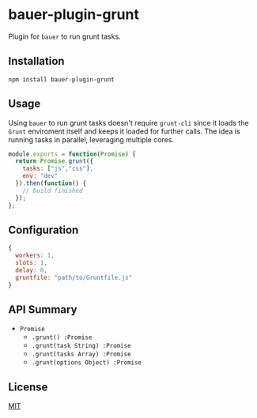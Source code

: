 # bauer-plugin-grunt

Plugin for `bauer` to run grunt tasks.

## Installation

```
npm install bauer-plugin-grunt
```

## Usage

Using `bauer` to run grunt tasks doesn't require `grunt-cli` since it loads the `Grunt` enviroment itself and keeps it loaded for further calls. The idea is running tasks in parallel, leveraging multiple cores.

```js
module.exports = function(Promise) {
  return Promise.grunt({
    tasks: ["js","css"],
    env: "dev"
  }).then(function() {
    // build finished
  });
};
```

## Configuration

```js
{
  workers: 1,
  slots: 1,
  delay: 0,
  gruntfile: "path/to/Gruntfile.js"
}
```


## API Summary

  * `Promise`
    * `.grunt() :Promise`
    * `.grunt(task String) :Promise`
    * `.grunt(tasks Array) :Promise`
    * `.grunt(options Object) :Promise`

## License

[MIT](./LICENSE)
